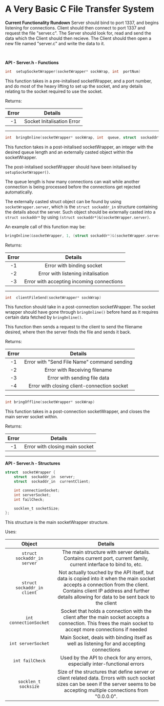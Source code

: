 # A Very Basic C File Transfer System

**Current Functionality Rundown**
Server should bind to port 1337, and begins listening for connections. Client should then connect to port 1337 and request the file "server.c". The Server should look for, read and send the data which the Client should then recieve. The Client should then open a new file named "server.c" and write the data to it.

<br>

**API - Server.h - Functions**

```c
int  setupSocketWrapper(socketWrapper* sockWrap, int  portNum)
```
This function takes in a pre-initalised socketWrapper, and a port number, and do most of the heavy lifting to set up the socket, and any details relating to the socket required to use the socket.

Returns:

| Error  | Details |
| :-------------: | :-------------: |
| -1  | Socket Initalisation Error  |


---

```c
int  bringOnline(socketWrapper* sockWrap, int  queue, struct  sockaddr* castedServerStruct)
```
This function takes in a post-initalised socketWrapper, an integer with the desired queue length and an externally casted object within the socketWrapper.

The post-initalised socketWrapper should have been initalised by ```setupSocketWrapper()```.

The queue length is how many connections can wait while another connection is being processed before the connections get rejected automatically.

The externally casted struct object can be found by using ```socketWrapper.server```, which is the ```struct sockaddr_in``` structure containing the details about the server. Such object should be externally casted into a ```struct sockaddr*``` by using ```(struct sockaddr*)&(socketWrapper.server)```.

An example call of this function may be:
```c
bringOnline(&socketWrapper, 1, (struct sockaddr*)&(socketWrapper.server)
```

Returns:

| Error      | Details |
| :--------: | :---------------------------------------: |
| -1         | Error with binding socket |
| -2         | Error with listening initalisation |
| -3         | Error with accepting incoming connections |



---
```c
int  clientFileSend(socketWrapper* sockWrap)
```
This function should take in a post-connection socketWrapper. The socket wrapper should have gone through ```bringOnline()``` before hand as it requires certain data fetched by ```bringOnline()```.

This function then sends a request to the client to send the filename desired, where then the server finds the file and sends it back.

Returns:

| Error | Details |
| :---: | :---------------------------------------------------------: |
| -1    | Error with "Send File Name" command sending |
| -2    | Error with Receiving filename |
| -3    | Error with sending file data |
| -4    | Error with closing client-connection socket |



---

```c
int bringOffline(socketWrapper* sockWrap)
```
This function takes in a post-connection socketWrapper, and closes the main server socket within.

Returns:

| Error | Details |
| :--------: | :--------------------------------: |
| -1 | Error with closing main socket |

----

**API - Server.h - Structures**
<br>
```c
struct  socketWrapper {
	struct  sockaddr_in  server;
	struct  sockaddr_in  currentClient;

	int connectionSocket;
	int serverSocket;
	int failCheck;

	socklen_t socketSize;
};
```
This structure is the main socketWrapper structure.

Uses:

| Object | Details |
| :--------: | :--------------------------------: |
| `struct sockaddr_in server`  | The main structure with server details. Contains current port, current family, current interface to bind to, etc. |
|`struct sockaddr_in client`   | Not actually touched by the API itself, but data is copied into it when the main socket accepts a connection from the client. Contains client IP address and further details allowing for data to be sent back to the client |
|`int connectionSocket`        | Socket that holds a connection with the client after the main socket accepts a connection. This frees the main socket to accept more connections if needed |
|`int serverSocket`            | Main Socket, deals with binding itself as well as listening for and accepting connections |
|`int failCheck`               | Used by the API to check for any errors, especially inter-functional errors |
|`socklen_t socksize`          | Size of the structures that define server or client related data. Errors with such socket sizes can be seen if the server seems to be accepting multiple connections from "0.0.0.0". |


